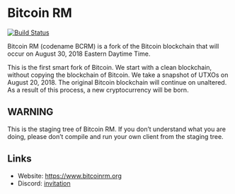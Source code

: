 # Bitcoin RM

[![Build Status](https://travis-ci.org/BitcoinRM/BCRM.svg?branch=master)](https://travis-ci.org/BitcoinRM/BCRM)

Bitcoin RM (codename BCRM) is a fork of the Bitcoin blockchain that will occur on August 30, 2018 Eastern Daytime Time.

This is the first smart fork of Bitcoin. We start with a clean blockchain, without copying the blockchain of Bitcoin. We take a snapshot of UTXOs on August 20, 2018. The original Bitcoin blockchain will continue on unaltered. As a result of this process, a new cryptocurrency will be born.

## WARNING

This is the staging tree of Bitcoin RM. If you don’t understand what you are doing, please don’t compile and run your own client from the staging tree.

## Links

* Website: https://www.bitcoinrm.org
* Discord: [invitation](https://discord.gg/aj2QVc9)
